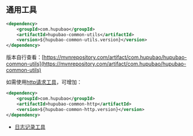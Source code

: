 ## 通用工具


```xml
<dependency>
    <groupId>com.hupubao</groupId>
    <artifactId>hupubao-common-utils</artifactId>
    <version>${hupubao-common-utils.version}</version>
</dependency>
```

版本自行查看：[https://mvnrepository.com/artifact/com.hupubao/hupubao-common-utils](https://mvnrepository.com/artifact/com.hupubao/hupubao-common-utils)

如需使用[http请求工具](https://github.com/ysdxz207/hupubao-common-http)，可增加：
```xml
<dependency>
    <groupId>com.hupubao</groupId>
    <artifactId>hupubao-common-http</artifactId>
    <version>${hupubao-common-http.version}</version>
</dependency>
```

- [日志记录工具](./doc/LogReqResArgs.MD)